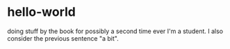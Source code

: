 # hello-world
doing stuff by the book for possibly a second time ever
I'm a student. I also consider the previous sentence "a bit".
